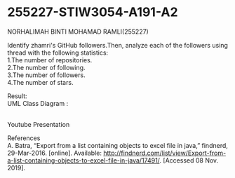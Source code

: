 # 255227-STIW3054-A191-A2
NORHALIMAH BINTI MOHAMAD RAMLI(255227)<br />
<p>Identify zhamri's GitHub followers.Then, analyze each of the followers using thread with the following statistics:<br />
1.The number of repositories.<br />
2.The number of following.<br />
3.The number of followers.<br />
4.The number of stars.<br /><p>
Result:<br />
<img src="">
<br />
UML Class Diagram : <br />

<br />Youtube Presentation<br />
  
References <br/>
A. Batra, “Export from a list containing objects to excel file in java,” findnerd, 29-Mar-2016. [online]. Available: http://findnerd.com/list/view/Export-from-a-list-containing-objects-to-excel-file-in-java/17491/. [Accessed 08 Nov. 2019].
